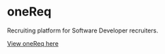 # oneReq
Recruiting platform for Software Developer recruiters.

[View oneReq here](https://onereq.herokuapp.com)
